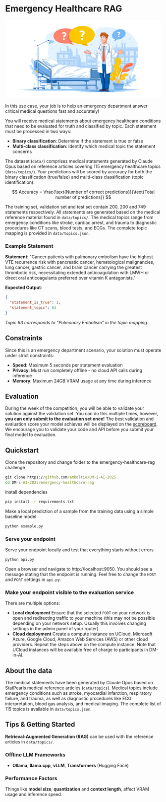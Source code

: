 # Emergency Healthcare RAG
![Kiku](../images/emergency-rag-banner.png)

In this use case, your job is to help an emergency department answer critical medical questions fast and accurately!

You will receive medical statements about emergency healthcare conditions that need to be evaluated for truth and classified by topic. Each statement must be processed in two ways:
- **Binary classification**: Determine if the statement is true or false
- **Multi-class classification**: Identify which medical topic the statement concerns

The dataset (```data/```) comprises medical statements generated by Claude Opus based on reference articles covering 115 emergency healthcare topics (```data/topics/```). Your predictions will be scored by accuracy for both the binary classification (true/false) and multi-class classification (topic identification):

$$
Accuracy = \frac{\text{Number of correct predictions}}{\text{Total number of predictions}}
$$

The training set, validation set and test set contain 200, 200 and 749 statements respectively. All statements are generated based on the medical reference material found in ```data/topics/```. The medical topics range from emergency conditions like stroke, cardiac arrest, and trauma to diagnostic procedures like CT scans, blood tests, and ECGs. The complete topic mapping is provided in ```data/topics.json```.

### Example Statement
**Statement**: "Cancer patients with pulmonary embolism have the highest VTE recurrence risk with pancreatic cancer, hematological malignancies, lung cancer, gastric cancer, and brain cancer carrying the greatest thrombotic risk, necessitating extended anticoagulation with LMWH or direct oral anticoagulants preferred over vitamin K antagonists."

**Expected Output**:
```json
{
  "statement_is_true": 1,
  "statement_topic": 63
}
```
*Topic 63 corresponds to "Pulmonary Embolism" in the topic mapping.*

## Constraints

Since this is an emergency department scenario, your solution must operate under strict constraints:

- **Speed**: Maximum 5 seconds per statement evaluation
- **Privacy**: Must run completely offline - no cloud API calls during inference
- **Memory**: Maximum 24GB VRAM usage at any time during inference

## Evaluation
During the week of the competition, you will be able to validate your solution against the validation set. You can do this multiple times, however, **you can only submit to the evaluation set once!** The best validation and evaluation score your model achieves will be displayed on the <a href="https://cases.dmiai.dk/teams"> scoreboard</a>. We encourage you to validate your code and API before you submit your final model to evaluation.

## Quickstart
Clone the repository and change folder to the emergency-healthcare-rag challenge

```cmd
git clone https://github.com/amboltio/DM-i-AI-2025
cd DM-i-AI-2025/emergency-healthcare-rag
```
Install dependencies
```cmd
pip install -r requirements.txt
```
Make a local prediction of a sample from the training data using a simple baseline model
```cmd
python example.py
```
### Serve your endpoint
Serve your endpoint locally and test that everything starts without errors

```cmd
python api.py
```
Open a browser and navigate to http://localhost:9050. You should see a message stating that the endpoint is running. 
Feel free to change the `HOST` and `PORT` settings in `api.py`. 

### Make your endpoint visible to the evaluation service
There are multiple options:
- **Local deployment** Ensure that the selected `PORT` on your network is open and redirecting traffic to your machine (this may not be possible depending on your network setup. Usually this involves changing settings in the admin panel of your router). 
- **Cloud deployment** Create a compute instance on UCloud, Microsoft Azure, Google Cloud, Amazon Web Services (AWS) or other cloud providers. Repeat the steps above on the compute instance. Note that UCloud instances will be available free of charge to participants in DM-in-AI.


## About the data
The medical statements have been generated by Claude Opus based on StatPearls medical reference articles (```data/topics```). Medical topics include emergency conditions such as stroke, myocardial infarction, respiratory failure, and trauma, as well as diagnostic procedures like ECG interpretation, blood gas analysis, and medical imaging. The complete list of 115 topics is available in ```data/topics.json```.

## Tips & Getting Started

**Retrieval-Augmented Generation (RAG)** can be used with the reference articles in ```data/topics/```.

### Offline LLM Frameworks
- **Ollama**, **llama.cpp**, **vLLM**, **Transformers** (Hugging Face)

### Performance Factors
Things like **model size**, **quantization** and **context length**, affect VRAM usage and inference speed.